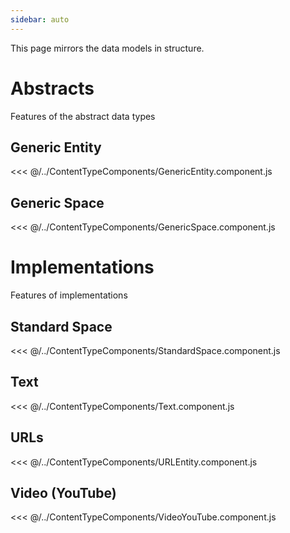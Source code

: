```yaml
---
sidebar: auto
---
```


This page mirrors the data models in structure.

# Abstracts

Features of the abstract data types

## Generic Entity
<<< @/../ContentTypeComponents/GenericEntity.component.js

## Generic Space
<<< @/../ContentTypeComponents/GenericSpace.component.js


# Implementations

Features of implementations

## Standard Space

<<< @/../ContentTypeComponents/StandardSpace.component.js

## Text

<<< @/../ContentTypeComponents/Text.component.js

## URLs

<<< @/../ContentTypeComponents/URLEntity.component.js

## Video (YouTube)

<<< @/../ContentTypeComponents/VideoYouTube.component.js


<script>

import ContentTypeComponents from '../../../ContentTypeComponents';

export default {
  data: () => ({
    ...ContentTypeComponents,
  }),
}
</script>